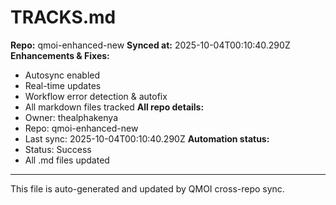 # TRACKS.md

**Repo:** qmoi-enhanced-new
**Synced at:** 2025-10-04T00:10:40.290Z
**Enhancements & Fixes:**
- Autosync enabled
- Real-time updates
- Workflow error detection & autofix
- All markdown files tracked
**All repo details:**
- Owner: thealphakenya
- Repo: qmoi-enhanced-new
- Last sync: 2025-10-04T00:10:40.290Z
**Automation status:**
- Status: Success
- All .md files updated
---
This file is auto-generated and updated by QMOI cross-repo sync.

